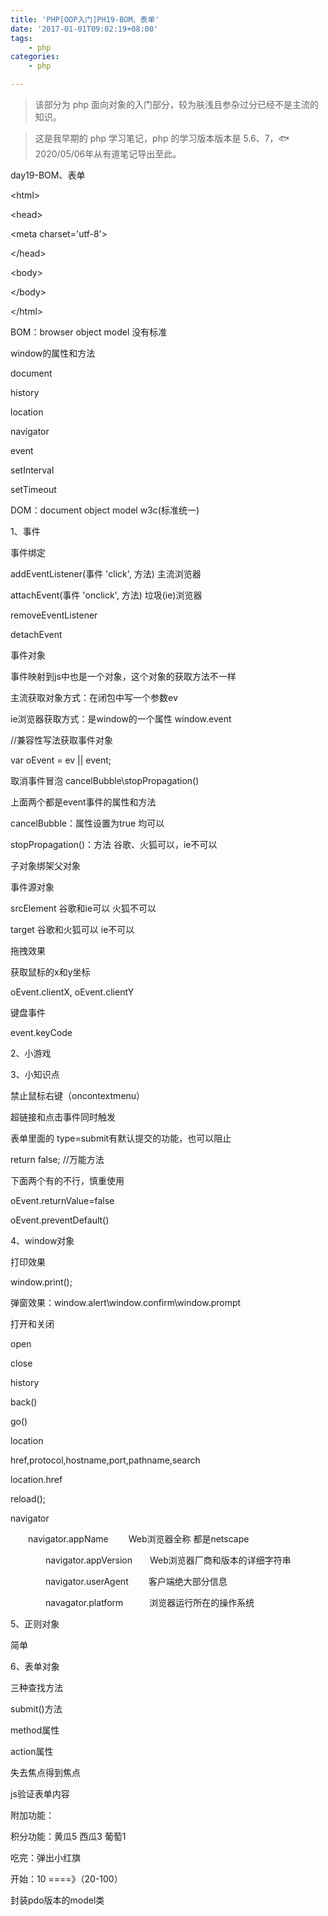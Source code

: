 ```yaml
---
title: 'PHP[OOP入门]PH19-BOM、表单'
date: '2017-01-01T09:02:19+08:00'
tags:
    - php
categories:
    - php

---
```




> 该部分为 php 面向对象的入门部分，较为肤浅且参杂过分已经不是主流的知识。

> 这是我早期的 php 学习笔记，php 的学习版本版本是 5.6、7，🐟2020/05/06年从有道笔记导出至此。


day19-BOM、表单

\<html\>

\<head\>

\<meta charset=\'utf-8\'\>

\</head\>

\<body\>

\</body\>

\</html\>

BOM：browser object model 没有标准

window的属性和方法

document

history

location

navigator

event

setInterval

setTimeout

DOM：document object model w3c(标准统一)

1、事件

事件绑定

addEventListener(事件 \'click\', 方法) 主流浏览器

attachEvent(事件 \'onclick\', 方法) 垃圾(ie)浏览器

removeEventListener

detachEvent

事件对象

事件映射到js中也是一个对象，这个对象的获取方法不一样

主流获取对象方式：在闭包中写一个参数ev

ie浏览器获取方式：是window的一个属性 window.event

//兼容性写法获取事件对象

var oEvent = ev \|\| event;

取消事件冒泡 cancelBubble\\stopPropagation()

上面两个都是event事件的属性和方法

cancelBubble：属性设置为true 均可以

stopPropagation()：方法 谷歌、火狐可以，ie不可以

子对象绑架父对象

事件源对象

srcElement 谷歌和ie可以 火狐不可以

target 谷歌和火狐可以 ie不可以

拖拽效果

获取鼠标的x和y坐标

oEvent.clientX, oEvent.clientY

键盘事件

event.keyCode

2、小游戏

3、小知识点

禁止鼠标右键（oncontextmenu）

超链接和点击事件同时触发

表单里面的 type=submit有默认提交的功能，也可以阻止

return false; //万能方法

下面两个有的不行，慎重使用

oEvent.returnValue=false

oEvent.preventDefault()

4、window对象

打印效果

window.print();

弹窗效果：window.alert\\window.confirm\\window.prompt

打开和关闭

open

close

history

back()

go()

location

href,protocol,hostname,port,pathname,search

location.href

reload();

navigator

　　navigator.appName　　 Web浏览器全称 都是netscape

　　　　navigator.appVersion　　Web浏览器厂商和版本的详细字符串

　　　　navigator.userAgent　　 客户端绝大部分信息

　　　　navagator.platform　　　浏览器运行所在的操作系统

5、正则对象

简单

6、表单对象

三种查找方法

submit()方法

method属性

action属性

失去焦点得到焦点

js验证表单内容

附加功能：

积分功能：黄瓜5 西瓜3 葡萄1

吃完：弹出小红旗

开始：10 ====》（20-100）

封装pdo版本的model类
